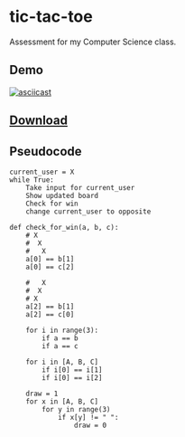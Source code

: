 # tic-tac-toe
Assessment for my Computer Science class.

## Demo
[![asciicast](https://asciinema.org/a/twcvIrNf43QOAhqbQg2HuiEQL.svg)](https://asciinema.org/a/twcvIrNf43QOAhqbQg2HuiEQL)

## [Download](https://github.com/maxfire2008/tic-tac-toe/releases/latest)

## Pseudocode
```
current_user = X
while True:
    Take input for current_user
    Show updated board
    Check for win
    change current_user to opposite

def check_for_win(a, b, c):
    # X
    #  X
    #   X
    a[0] == b[1]
    a[0] == c[2]

    #   X
    #  X
    # X
    a[2] == b[1]
    a[2] == c[0]

    for i in range(3):
        if a == b
        if a == c

    for i in [A, B, C]
        if i[0] == i[1]
        if i[0] == i[2]

    draw = 1
    for x in [A, B, C]
        for y in range(3)
            if x[y] != " ":
                draw = 0

```

